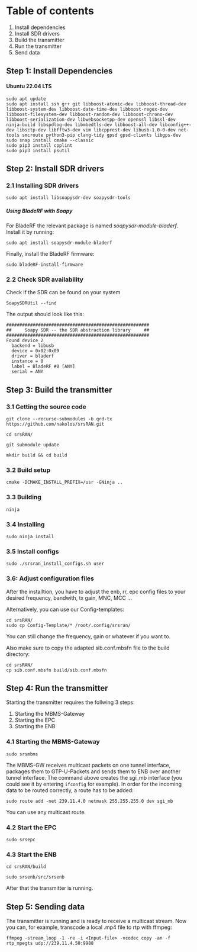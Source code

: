 # Table of contents

1. Install dependencies
2. Install SDR drivers
3. Build the transmitter
4. Run the transmitter
5. Send data

## Step 1: Install Dependencies

#### Ubuntu 22.04 LTS
````
sudo apt update
sudo apt install ssh g++ git libboost-atomic-dev libboost-thread-dev libboost-system-dev libboost-date-time-dev libboost-regex-dev libboost-filesystem-dev libboost-random-dev libboost-chrono-dev libboost-serialization-dev libwebsocketpp-dev openssl libssl-dev ninja-build libspdlog-dev libmbedtls-dev libboost-all-dev libconfig++-dev libsctp-dev libfftw3-dev vim libcpprest-dev libusb-1.0-0-dev net-tools smcroute python3-pip clang-tidy gpsd gpsd-clients libgps-dev
sudo snap install cmake --classic
sudo pip3 install cpplint
sudo pip3 install psutil
````

## Step 2: Install SDR drivers
### 2.1 Installing SDR drivers

````
sudo apt install libsoapysdr-dev soapysdr-tools
````

##### Using BladeRF with Soapy
For BladeRF the relevant package is named *soapysdr-module-bladerf*. Install it by running:
````
sudo apt install soapysdr-module-bladerf
````
Finally, install the BladeRF firmware:
````
sudo bladeRF-install-firmware
````

### 2.2 Check SDR availability
Check if the SDR can be found on your system
````
SoapySDRUtil --find
````

The output should look like this:
````
######################################################
##     Soapy SDR -- the SDR abstraction library     ##
######################################################
Found device 2
  backend = libusb
  device = 0x02:0x09
  driver = bladerf
  instance = 0
  label = BladeRF #0 [ANY]
  serial = ANY
````

## Step 3: Build the transmitter

### 3.1 Getting the source code
````
git clone --recurse-submodules -b qrd-tx https://github.com/nakolos/srsRAN.git

cd srsRAN/

git submodule update

mkdir build && cd build
````

### 3.2 Build setup
``
cmake -DCMAKE_INSTALL_PREFIX=/usr -GNinja ..
``

### 3.3 Building
``
ninja
``

### 3.4 Installing
``
sudo ninja install
``

### 3.5 Install configs
``
sudo ./srsran_install_configs.sh user
``

### 3.6: Adjust configuration files
After the installtion, you have to adjust the enb, rr, epc config files to your desired frequency, bandwith, tx gain, MNC, MCC ...

Alternatively, you can use our Config-templates:
````
cd srsRAN/
sudo cp Config-Template/* /root/.config/srsran/
````

You can still change the frequency, gain or whatever if you want to. 

Also make sure to copy the adapted sib.conf.mbsfn file to the build directory:
````
cd srsRAN/
cp sib.conf.mbsfn build/sib.conf.mbsfn
````

## Step 4: Run the transmitter
Starting the transmitter requires the follwing 3 steps:
1. Starting the MBMS-Gateway
2. Starting the EPC
3. Starting the ENB

### 4.1 Starting the MBMS-Gateway
``
sudo srsmbms
``

The MBMS-GW receives multicast packets on one tunnel interface, packages them to GTP-U-Packets and sends them to ENB over another tunnel interface.
The command above creates the sgi_mb interface (you could see it by entering ``ifconfig`` for example). In order for the incoming data to be routed correctly, a route has to be added:

``
sudo route add -net 239.11.4.0 netmask 255.255.255.0 dev sgi_mb
``

You can use any multicast route. 

### 4.2 Start the EPC
``
sudo srsepc
``

### 4.3 Start the ENB
````
cd srsRAN/build

sudo srsenb/src/srsenb
````

After that the transmitter is running. 

## Step 5: Sending data
The transmitter is running and is ready to receive a multicast stream. Now you can, for example, transcode a local .mp4 file to rtp with ffmpeg:

``
ffmpeg -stream_loop -1 -re -i <Input-file> -vcodec copy -an -f rtp_mpegts udp://239.11.4.50:9988
``
